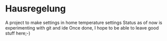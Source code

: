 # Hausregelung

A project to make settings in home temperature settings
Status as of now is experimenting with git and ide
Once done, I hope to be able to leave good stuff here;-)
